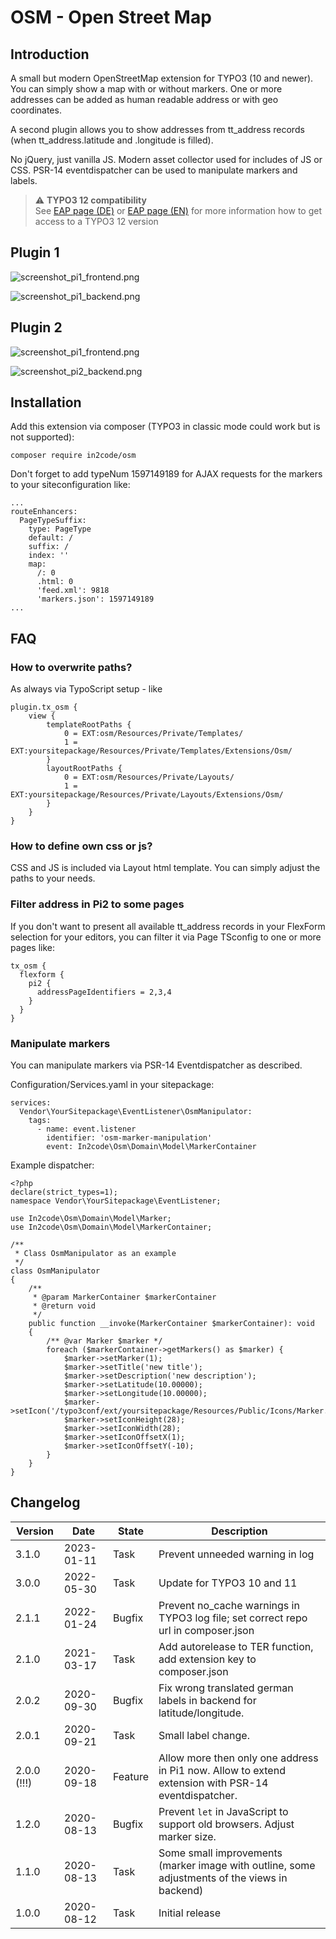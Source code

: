 # OSM - Open Street Map

## Introduction

A small but modern OpenStreetMap extension for TYPO3 (10 and newer). You can simply show a map with or without markers.
One or more addresses can be added as human readable address or with geo coordinates.

A second plugin allows you to show addresses from tt_address records (when tt_address.latitude and .longitude is
filled).

No jQuery, just vanilla JS. Modern asset collector used for includes of JS or CSS. PSR-14 eventdispatcher can be used
to manipulate markers and labels.

> :warning: **TYPO3 12 compatibility**\
> See [EAP page (DE)](https://www.in2code.de/agentur/typo3-extensions/early-access-programm/) or [EAP page (EN)](https://www.in2code.de/en/agency/typo3-extensions/early-access-program/) for more information how to get access to a TYPO3 12 version

## Plugin 1

![screenshot_pi1_frontend.png](Documentation/Images/screenshot_pi1_frontend.png "Map in frontend")

![screenshot_pi1_backend.png](Documentation/Images/screenshot_pi1_backend.png "Plugin in backend")

## Plugin 2

![screenshot_pi1_frontend.png](Documentation/Images/screenshot_pi2_frontend.png "Map in frontend")

![screenshot_pi2_backend.png](Documentation/Images/screenshot_pi2_backend.png "Plugin in backend")

## Installation

Add this extension via composer (TYPO3 in classic mode could work but is not supported):

`composer require in2code/osm`

Don't forget to add typeNum 1597149189 for AJAX requests for the markers to your siteconfiguration like:

```
...
routeEnhancers:
  PageTypeSuffix:
    type: PageType
    default: /
    suffix: /
    index: ''
    map:
      /: 0
      .html: 0
      'feed.xml': 9818
      'markers.json': 1597149189
...
```

## FAQ

### How to overwrite paths?

As always via TypoScript setup - like

```
plugin.tx_osm {
    view {
        templateRootPaths {
            0 = EXT:osm/Resources/Private/Templates/
            1 = EXT:yoursitepackage/Resources/Private/Templates/Extensions/Osm/
        }
        layoutRootPaths {
            0 = EXT:osm/Resources/Private/Layouts/
            1 = EXT:yoursitepackage/Resources/Private/Layouts/Extensions/Osm/
        }
    }
}
```

### How to define own css or js?

CSS and JS is included via Layout html template. You can simply adjust the paths to your needs.

### Filter address in Pi2 to some pages

If you don't want to present all available tt_address records in your FlexForm selection for your editors, you can
filter it via Page TSconfig to one or more pages like:

```
tx_osm {
  flexform {
    pi2 {
      addressPageIdentifiers = 2,3,4
    }
  }
}
```

### Manipulate markers

You can manipulate markers via PSR-14 Eventdispatcher as described.

Configuration/Services.yaml in your sitepackage:

```
services:
  Vendor\YourSitepackage\EventListener\OsmManipulator:
    tags:
      - name: event.listener
        identifier: 'osm-marker-manipulation'
        event: In2code\Osm\Domain\Model\MarkerContainer
```

Example dispatcher:

```
<?php
declare(strict_types=1);
namespace Vendor\YourSitepackage\EventListener;

use In2code\Osm\Domain\Model\Marker;
use In2code\Osm\Domain\Model\MarkerContainer;

/**
 * Class OsmManipulator as an example
 */
class OsmManipulator
{
    /**
     * @param MarkerContainer $markerContainer
     * @return void
     */
    public function __invoke(MarkerContainer $markerContainer): void
    {
        /** @var Marker $marker */
        foreach ($markerContainer->getMarkers() as $marker) {
            $marker->setMarker(1);
            $marker->setTitle('new title');
            $marker->setDescription('new description');
            $marker->setLatitude(10.00000);
            $marker->setLongitude(10.00000);
            $marker->setIcon('/typo3conf/ext/yoursitepackage/Resources/Public/Icons/Marker.png');
            $marker->setIconHeight(28);
            $marker->setIconWidth(28);
            $marker->setIconOffsetX(1);
            $marker->setIconOffsetY(-10);
        }
    }
}
```

## Changelog

| Version     | Date       | State   | Description                                                                                         |
|-------------|------------|---------|-----------------------------------------------------------------------------------------------------|
| 3.1.0       | 2023-01-11 | Task    | Prevent unneeded warning in log                                                                     |
| 3.0.0       | 2022-05-30 | Task    | Update for TYPO3 10 and 11                                                                          |
| 2.1.1       | 2022-01-24 | Bugfix  | Prevent no_cache warnings in TYPO3 log file; set correct repo url in composer.json                  |
| 2.1.0       | 2021-03-17 | Task    | Add autorelease to TER function, add extension key to composer.json                                 |
| 2.0.2       | 2020-09-30 | Bugfix  | Fix wrong translated german labels in backend for latitude/longitude.                               |
| 2.0.1       | 2020-09-21 | Task    | Small label change.                                                                                 |
| 2.0.0 (!!!) | 2020-09-18 | Feature | Allow more then only one address in Pi1 now. Allow to extend extension with PSR-14 eventdispatcher. |
| 1.2.0       | 2020-08-13 | Bugfix  | Prevent `let` in JavaScript to support old browsers. Adjust marker size.                            |
| 1.1.0       | 2020-08-13 | Task    | Some small improvements (marker image with outline, some adjustments of the views in backend)       |
| 1.0.0       | 2020-08-12 | Task    | Initial release                                                                                     |
